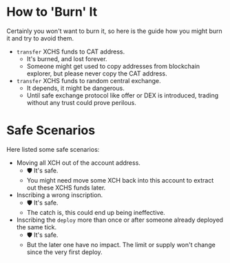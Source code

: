 # How to 'Burn' It

Certainly you won't want to burn it, so here is the guide how you might burn it and try to avoid them.

- `transfer` XCHS funds to CAT address.
    - It's burned, and lost forever.
    - Someone might get used to copy addresses from blockchain explorer, but please never copy the CAT address.
- `transfer` XCHS funds to random central exchange.
    - It depends, it might be dangerous.
    - Until safe exchange protocol like offer or DEX is introduced, trading without any trust could prove perilous.



# Safe Scenarios

Here listed some safe scenarios:

- Moving all XCH out of the account address.
    - 🛡️ It's safe.
    - You might need move some XCH back into this account to extract out these XCHS funds later.
- Inscribing a wrong inscription.
    - 🛡️ It's safe.
    - The catch is, this could end up being ineffective.
- Inscribing the `deploy` more than once or after someone already deployed the same tick.
    - 🛡️ It's safe.
    - But the later one have no impact. The limit or supply won't change since the very first deploy.
